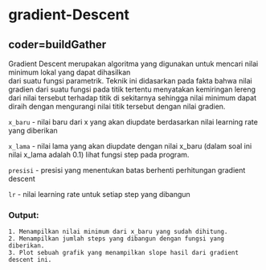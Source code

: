 # gradient-Descent
## coder=buildGather

Gradient Descent merupakan algoritma yang digunakan untuk mencari nilai minimum lokal yang dapat dihasilkan  
dari suatu fungsi parametrik. Teknik ini didasarkan pada fakta bahwa nilai gradien dari suatu fungsi pada 
titik tertentu menyatakan kemiringan lereng dari nilai tersebut terhadap titik di sekitarnya sehingga nilai 
minimum dapat diraih dengan mengurangi nilai titik tersebut dengan nilai gradien.
    
`x_baru` - nilai baru dari x yang akan diupdate berdasarkan nilai learning rate yang diberikan
    
`x_lama` - nilai lama yang akan diupdate dengan nilai x_baru (dalam soal ini nilai x_lama adalah 0.1) lihat
           fungsi step pada program.

`presisi` - presisi yang menentukan batas berhenti perhitungan gradient descent
    
`lr` - nilai learning rate untuk setiap step yang dibangun
    
   
### Output:
    
    1. Menampilkan nilai minimum dari x_baru yang sudah dihitung.
    2. Menampilkan jumlah steps yang dibangun dengan fungsi yang diberikan.
    3. Plot sebuah grafik yang menampilkan slope hasil dari gradient descent ini.
